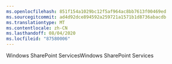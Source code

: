 ```yaml
---
ms.openlocfilehash: 851f154a1029bc12f5af964ac8bb7613f00469ed
ms.sourcegitcommit: ad4d92dce894592a259721a1571b1d8736abacdb
ms.translationtype: MT
ms.contentlocale: zh-CN
ms.lasthandoff: 08/04/2020
ms.locfileid: "87580006"
---
```

<span data-ttu-id="d2496-101">Windows SharePoint Services</span><span class="sxs-lookup"><span data-stu-id="d2496-101">Windows SharePoint Services</span></span>
